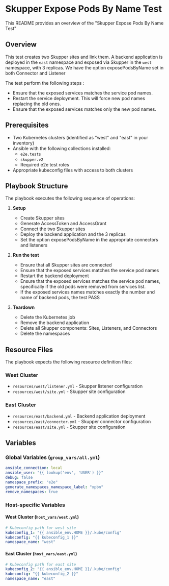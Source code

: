 # Skupper Expose Pods By Name Test

This README provides an overview of the "Skupper Expose Pods By Name Test"

## Overview

This test creates two Skupper sites  and link them.
A backend application is deployed in the `east` namespace and exposed
via Skupper in the `west` namespace, with 3 replicas.
We have the option exposePodsByName set in both Connector and Listener

The test  perform the following steps : 
- Ensure that the exposed services matches the service pod names.
- Restart the service deployment. This will force new pod names replacing the old ones.
- Ensure that the exposed services matches only the new pod names.


## Prerequisites

- Two Kubernetes clusters (identified as "west" and "east" in your inventory)
- Ansible with the following collections installed:
  - `e2e.tests`
  - `skupper.v2`
  - Required e2e test roles
- Appropriate kubeconfig files with access to both clusters

## Playbook Structure

The playbook executes the following sequence of operations:

1. **Setup**
   - Create Skupper sites
   - Generate AccessToken and AccessGrant
   - Connect the two Skupper sites
   - Deploy the backend application and the 3 replicas
   - Set the option exposePodsByName in the appropriate connectors and listeners

2. **Run the test**
   - Ensure that all Skupper sites are connected
   - Ensure that the exposed services matches the service pod names
   - Restart the backend deployment
   - Ensure that the exposed services matches the service pod names, specifically if the old pods were removed from services list.
   - If the exposed services names matches exactly the number and name of backend pods, the test PASS

3. **Teardown**
   - Delete the Kubernetes job
   - Remove the backend application
   - Delete all Skupper components: Sites, Listeners, and Connectors
   - Delete the namespaces

## Resource Files

The playbook expects the following resource definition files:

### West Cluster
- `resources/west/listener.yml` - Skupper listener configuration
- `resources/west/site.yml` - Skupper site configuration

### East Cluster
- `resources/east/backend.yml` - Backend application deployment
- `resources/east/connector.yml` - Skupper connector configuration
- `resources/east/site.yml` - Skupper site configuration

## Variables

### Global Variables (`group_vars/all.yml`)

```yaml
ansible_connection: local
ansible_user: "{{ lookup('env', 'USER') }}"
debug: false
namespace_prefix: "e2e"
generate_namespaces_namespace_label: "xpbn"
remove_namespaces: true
```

### Host-specific Variables

#### West Cluster (`host_vars/west.yml`)

```yaml
# Kubeconfig path for west site
kubeconfig_1: "{{ ansible_env.HOME }}/.kube/config"
kubeconfig: "{{ kubeconfig_1 }}"
namespace_name: "west"
```

#### East Cluster (`host_vars/east.yml`)

```yaml
# Kubeconfig path for east site
kubeconfig_2: "{{ ansible_env.HOME }}/.kube/config"
kubeconfig: "{{ kubeconfig_2 }}"
namespace_name: "east"
```
